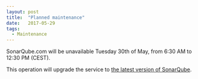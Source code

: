 ```yaml
---
layout: post
title:  "Planned maintenance"
date:   2017-05-29
tags:
  - Maintenance
---
```


SonarQube.com will be unavailable Tuesday 30th of May, from 6:30 AM to 12:30 PM (CEST).

This operation will upgrade the service to [the latest version of SonarQube](https://groups.google.com/d/msg/sonarqube/XHq0rh6xjEE/0PZXA_wPBgAJ).

